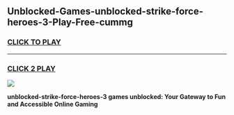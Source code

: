 
## Unblocked-Games-unblocked-strike-force-heroes-3-Play-Free-cummg
<h3>
<a href="https://premium76.site?title=unblocked-strike-force-heroes-3&ref=24M">CLICK TO PLAY</a></h3>
<hr>

<h3>
<a href="https://premium76.site?title=unblocked-strike-force-heroes-3&ref=24M">CLICK 2 PLAY</a>
  
</h3>

<a href="https://premium76.site?title=unblocked-strike-force-heroes-3&ref=24M"><img src="https://clearcache.store/games.png"></a>


**unblocked-strike-force-heroes-3 games unblocked: Your Gateway to Fun and Accessible Online Gaming**
